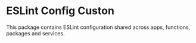 # ESLint Config Custon

This package contains ESLint configuration shared across apps, functions, packages and services.
